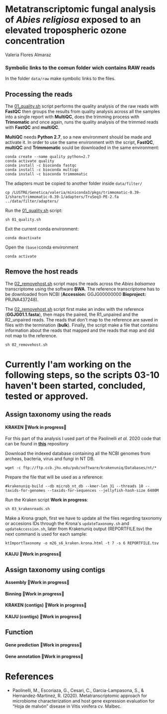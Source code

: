 # Metatranscriptomic fungal analysis of *Abies religiosa* exposed to an elevated tropospheric ozone concentration
Valeria Flores Almaraz


### **Symbolic links to the comun folder wich contains RAW reads**

In the folder `data/raw` make symbolic links to the files.


## **Processing the reads** 

The [01_quality.sh](./01_quality,sh) script performs the quality analysis of the raw reads with **FastQC** then groups the results from quality analysis across all the samples into a single report  with **MultiQC**, does the trimming process with **Trimomatic** and once again, runs the quality analysis of the trimmed reads with **FastQC** and **multiQC**.

**MultiQC** needs **Python 2.7**, so a new environment should be made and activate it. In order to use the same environment with the script, **FastQC**, **multiQC** and **Trimmomatic** sould be downloaded in the same environment:

```
conda create --name quality python=2.7
conda activate quality
conda install -c bioconda fastqc 
conda install -c bioconda multiqc
conda install -c bioconda trimmomatic
```

The adapters must be copied to another folder inside `data/filter/`

```
cp /LUSTRE/Genetica/valeria/miniconda3/pkgs/trimmomatic-0.39-1/share/trimmomatic-0.39-1/adapters/TruSeq3-PE-2.fa ../data/filter/adapters/
```

Run the [01_quality,sh](./01_quality,sh) script:

```
sh 01_quality.sh
```

Exit the current conda environment:

```
conda deactivate
```

Open the `(base)`conda environment

```
conda activate
```

## **Remove the host reads** 

The [02_removehost.sh](./02_removehost.sh) script maps the reads across the *Abies balsamea* transcriptome using the software **BWA**. The reference transcriptome has to be downloaded from NCBI (**Accession:** GGJG00000000 **Bioproject:** PRJNA437248). 

The [02_removehost.sh](./02_removehost.sh) script first make an index with the reference (**GGJG01.1.fasta**), then maps the paired, the R1_unpaired and the R2_unpaired reads. The reads that don't map to the reference are saved in files with the termination (**bulk**). Finally, the script make a file that contains information about the reads that mapped and the reads that map and did not map to the reference.

```
sh 02_removehost.sh
```
# Currently I'am working on the following steps, so the scripts 03-10 haven't been started, concluded, tested or approved.


## **Assign taxonomy using the reads**



#### KRAKEN :construction:Work in progress:construction:
For this part of tha analysis I used part of the Paolinelli *et al.* 2020 code that can be found in [**this**](https://bitbucket.org/quetjaune/rnaseq_malbec_082018/src/master/Malbec_metatranscriptomic_analysis.md) repository

Download the indexed database containing all the NCBI genomes from archeas, bacteria, virus and fungi in NT DB. 

```
wget -c ftp://ftp.ccb.jhu.edu/pub/software/krakenuniq/Databases/nt/*
```

Prepare the file that will be used as a reference:
```
#krakenuniq-build --db microb_nt_db --kmer-len 31 --threads 10 --taxids-for-genomes --taxids-for-sequences --jellyfish-hash-size 6400M
```

Run the Kraken script **Work in progress**:

```
sh 03_krakenreads.sh
```

Make a Krona graph, first we have to update all the files regarding taxonomy or accesions IDs through the Krona's `updateTaxonomy.sh` and `updateAccession.sh`, later from Krakenuniq output (REPORTFILE.tsv) the next command is used for each sample:

```
ktImportTaxonomy -o m26_s6_kraken.krona.html -t 7 -s 6 REPORTFILE.tsv 
```


#### KAIJU :construction:Work in progress:construction:

## **Assign taxonomy using contigs**
#### Assembly :construction:Work in progress:construction:
#### Binning :construction:Work in progress:construction:
#### KRAKEN (contigs) :construction:Work in progress:construction:
#### KAIJU (contigs) :construction:Work in progress:construction:

## **Function**
#### Gene prediction :construction:Work in progress:construction:
#### Gene annotation :construction:Work in progress:construction:

# References

*  Paolinelli, M., Escoriaza, G., Cesari, C., Garcia-Lampasona, S., & Hernandez-Martinez, R. (2020). Metatranscriptomic approach for microbiome characterization and host gene expression evaluation for “Hoja de malvón” disease in Vitis vinifera cv. Malbec.

